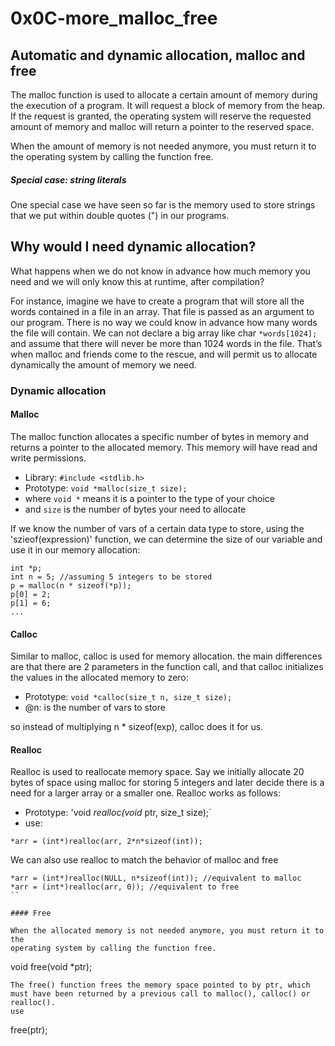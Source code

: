 # 0x0C-more_malloc_free

## Automatic and dynamic allocation, malloc and free

The malloc function is used to allocate a certain amount of memory during the execution of a program. It will request a block of memory from the heap. If the request is granted, the operating system will reserve the requested amount of memory and malloc will return a pointer to the reserved space.

When the amount of memory is not needed anymore, you must return it to the operating system by calling the function free.

##### Special case: string literals

One special case we have seen so far is the memory used to store strings that we put within double quotes (") in our programs.

## Why would I need dynamic allocation?

What happens when we do not know in advance how much memory you need and we will only know this at runtime, after compilation?

For instance, imagine we have to create a program that will store all the words contained in a file in an array. That file is passed as an argument to our program. There is no way we could know in advance how many words the file will contain. We can not declare a big array like char `*words[1024];` and assume that there will never be more than 1024 words in the file. That’s when malloc and friends come to the rescue, and will permit us to allocate dynamically the amount of memory we need.

### Dynamic allocation
#### Malloc

The malloc function allocates a specific number of bytes in memory and returns a pointer to the allocated memory. This memory will have read and write permissions.
- Library: `#include <stdlib.h>`
- Prototype: `void *malloc(size_t size);`
- where `void *` means it is a pointer to the type of your choice
- and `size` is the number of bytes your need to allocate

If we know the number of vars of a certain data type to store, using the 'szieof(expression)' function, we can determine the size of our variable and use it in our memory allocation:

```
int *p;
int n = 5; //assuming 5 integers to be stored
p = malloc(n * sizeof(*p));
p[0] = 2;
p[1] = 6; 
...
```

#### Calloc

Similar to malloc, calloc is used for memory allocation. the main differences are that there are 2 parameters in the function call, and that calloc initializes the values in the allocated memory to zero:

- Prototype: `void *calloc(size_t n, size_t size);`
- @n: is the number of vars to store

so instead of multiplying n * sizeof(exp), calloc does it for us.

#### Realloc

Realloc is used to reallocate memory space. Say we initially allocate 20 bytes of space using malloc for storing 5 integers and later decide there is a need for a larger array or a smaller one. Realloc works as follows:

- Prototype: 'void *realloc(void* ptr, size_t size);`
- use: 
```
*arr = (int*)realloc(arr, 2*n*sizeof(int));
```
We can also use realloc to match the behavior of malloc and free
```
*arr = (int*)realloc(NULL, n*sizeof(int)); //equivalent to malloc
*arr = (int*)realloc(arr, 0)); //equivalent to free
``

#### Free

When the allocated memory is not needed anymore, you must return it to the
operating system by calling the function free.
```
void free(void *ptr);
```
The free() function frees the memory space pointed to by ptr, which must have been returned by a previous call to malloc(), calloc() or realloc().
use 
```
free(ptr);
```
